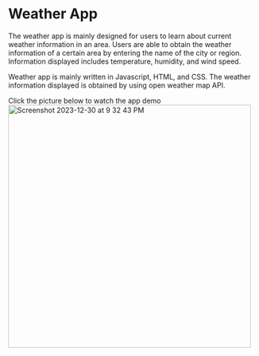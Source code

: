 # Weather App
The weather app is mainly designed for users to learn about current weather information in an area. 
Users are able to obtain the weather information of a certain area by entering the name of the city or region. Information displayed includes temperature, humidity, and wind speed.

Weather app is mainly written in Javascript, HTML, and CSS.
The weather information displayed is obtained by using open weather map API. 

Click the picture below to watch the app demo<br>
[<img width="488" alt="Screenshot 2023-12-30 at 9 32 43 PM" src="https://github.com/herman256561/weather_app/assets/140695161/66b8dea6-bb29-49a0-9434-2251cffe46bd">](https://youtu.be/T6kVDwVlE2A)
